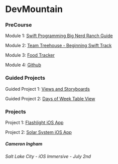 # DevMountain

### PreCourse
Module 1: [Swift Programming Big Nerd Ranch Guide](https://github.com/Camji55/DevMtn-iOS20-PreCourse/tree/master/Swift%20Programming%20Big%20Nerd%20Ranch%20Guide)

Module 2: [Team Treehouse - Beginning Swift Track](https://teamtreehouse.com/camji55)

Module 3: [Food Tracker](https://github.com/Camji55/DevMtn-iOS20-PreCourse/tree/master/Food%20Tracker)

Module 4: [Github](https://github.com/Camji55/DevMtn-iOS20-PreCourse)

### Guided Projects
Guided Project 1: [Views and Storyboards](https://github.com/Camji55/DevMtn-iOS20-GuidedProjects/tree/master/Views%20and%20Storyboards)

Guided Project 2: [Days of Week Table View](https://github.com/Camji55/DevMtn-iOS20-GuidedProjects/tree/master/Days%20of%20Week%20-%20Table%20View)

### Projects

Project 1: [Flashlight iOS App](https://github.com/Camji55/Flashlight-iOS)

Project 2: [Solar System iOS App](https://github.com/Camji55/Solar-System-iOS)

##### Cameron Ingham
###### Salt Lake City - iOS Immersive - July 2nd

